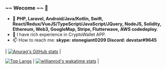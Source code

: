 ### ~~ Wecome ~~ 👋

- 🔭 **PHP, Laravel, Android/Java/Kotlin, Swift, React/Redux/VueJS/TypeScript/JavaScript/JQuery, NodeJS, Solidity, Ethereum, Web3, GoogleMap, Stripe, Flutterwave, AWS codedeploy**.
- 🌱 I have rich experience in CryptoWallet APP.
- 📫 How to reach me: **skype: stonegiant0209   Discord: devstar#9645**

| [![Anurag's GitHub stats](https://github-readme-stats.vercel.app/api?username=gitdevstar&count_private=true)](https://github.com/gitdevstar/github-readme-stats) | 
<!-- [![Readme Card](https://github-readme-stats.vercel.app/api/pin/?username=gitdevstar&repo=Jax-Wallet-Android)](https://github.com/gitdevstar/Jax-Wallet-Android) -->
[![Top Langs](https://github-readme-stats.vercel.app/api/top-langs/?username=gitdevstar&count_private=true&show_icons=true&layout=compact)](https://github.com/gitdevstar/github-readme-stats) |
[![willianrod's wakatime stats](https://github-readme-stats.vercel.app/api/wakatime?username=gitdevstar)](https://github.com/gitdevstar/github-readme-stats) |
